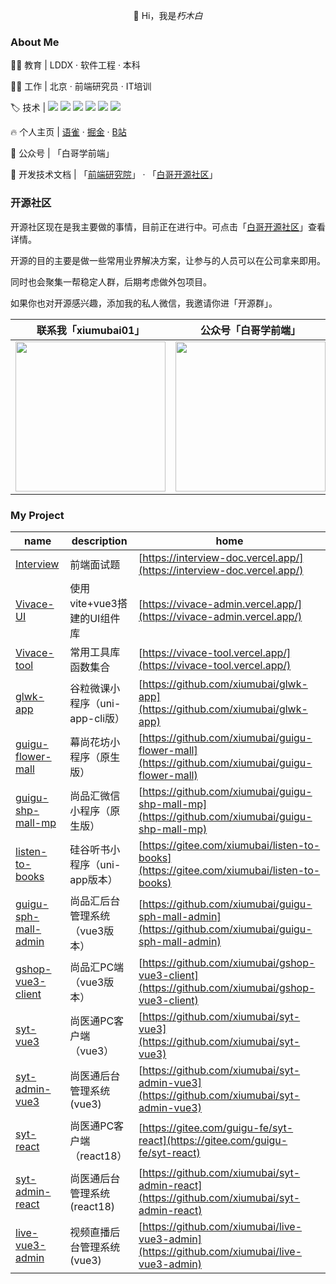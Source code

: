 <p align="center">👋 Hi，我是<i>朽木白</i></p>


### About Me

👨‍🎓 教育 |  LDDX · 软件工程 · 本科

👨‍💻 工作 |  北京 · 前端研究员 · IT培训

<p>
  🏷️ 技术 |  
  <img src="https://img.shields.io/badge/JavaScript-blue.svg?style=plasticr" /> 
  <img src="https://img.shields.io/badge/TypeScript-blue.svg?style=plasticr" /> 
  <img src="https://img.shields.io/badge/React-blue.svg?style=plasticr" /> 
  <img src="https://img.shields.io/badge/Vue-blue.svg?style=plasticr" /> 
  <img src="https://img.shields.io/badge/Node-blue.svg?style=plasticr" /> 
  <img src="https://img.shields.io/badge/Nest-blue.svg?style=plasticr" /> 
</p> 

<p>
  🔥 个人主页 | 
  <a href="https://www.yuque.com/xiumubai" target="_black">语雀</a>
  ·
  <a href="https://juejin.cn/user/430664288573789/posts" target="_black">掘金</a>
  ·
  <a href="https://space.bilibili.com/511605498?spm_id_from=333.337.search-card.all.click" target="_black">B站</a>
</p>

💫 公众号 | 「白哥学前端」

<p>
  📖 开发技术文档 | 
  「<a href="https://www.yuque.com/xiumubai/fe">前端研究院</a>」
  ·
  「<a href="https://www.yuque.com/xiumubai/open">白哥开源社区</a>」
</p>

### 开源社区
开源社区现在是我主要做的事情，目前正在进行中。可点击「<a href="https://www.yuque.com/xiumubai/open">白哥开源社区</a>」查看详情。

开源的目的主要是做一些常用业界解决方案，让参与的人员可以在公司拿来即用。

同时也会聚集一帮稳定人群，后期考虑做外包项目。 

如果你也对开源感兴趣，添加我的私人微信，我邀请你进「开源群」。


| 联系我「xiumubai01」  | 公众号「白哥学前端」  |
| --- | --- |
| <img src="https://files.mdnice.com/user/15628/9c4b3d01-88a7-4866-877b-35f89eeaa552.jpg" width="240px"  height="240px"/> | <img src="https://files.mdnice.com/user/15628/acdb13f6-8613-4451-b80e-c1f5df98f2ea.png" width="240px"  height="240px"/>


### My Project

| name  | description  | home  | 
| --- | --- | --- |
| [Interview](https://github.com/xiumubai/interview-doc) | 前端面试题 | [https://interview-doc.vercel.app/](https://interview-doc.vercel.app/)  |
| [Vivace-UI](https://github.com/xiumubai/vivace-ui) | 使用vite+vue3搭建的UI组件库 | [https://vivace-admin.vercel.app/](https://vivace-admin.vercel.app/)  |  <img src="https://img.shields.io/github/stars/xiumubai/vivace-ui"/>   |
| [Vivace-tool](https://github.com/xiumubai/vivace-tool) | 常用工具库函数集合 | [https://vivace-tool.vercel.app/](https://vivace-tool.vercel.app/)  | 
| [glwk-app](https://github.com/xiumubai/glwk-app) | 谷粒微课小程序（uni-app-cli版） | [https://github.com/xiumubai/glwk-app](https://github.com/xiumubai/glwk-app)  |  
| [guigu-flower-mall](https://github.com/xiumubai/guigu-flower-mall) | 幕尚花坊小程序（原生版） | [https://github.com/xiumubai/guigu-flower-mall](https://github.com/xiumubai/guigu-flower-mall)  |  
| [guigu-shp-mall-mp](https://github.com/xiumubai/guigu-shp-mall-mp) | 尚品汇微信小程序（原生版） | [https://github.com/xiumubai/guigu-shp-mall-mp](https://github.com/xiumubai/guigu-shp-mall-mp) 
| [listen-to-books](https://gitee.com/xiumubai/listen-to-books) | 硅谷听书小程序（uni-app版本） | [https://gitee.com/xiumubai/listen-to-books](https://gitee.com/xiumubai/listen-to-books) 
| [guigu-sph-mall-admin](https://github.com/xiumubai/guigu-sph-mall-admin) | 尚品汇后台管理系统（vue3版本） | [https://github.com/xiumubai/guigu-sph-mall-admin](https://github.com/xiumubai/guigu-sph-mall-admin) 
| [gshop-vue3-client](https://github.com/xiumubai/gshop-vue3-client) | 尚品汇PC端（vue3版本） | [https://github.com/xiumubai/gshop-vue3-client](https://github.com/xiumubai/gshop-vue3-client)
| [syt-vue3](https://github.com/xiumubai/syt-vue3) | 尚医通PC客户端（vue3） | [https://github.com/xiumubai/syt-vue3](https://github.com/xiumubai/syt-vue3)
| [syt-admin-vue3](https://github.com/xiumubai/syt-admin-vue3) | 尚医通后台管理系统(vue3) | [https://github.com/xiumubai/syt-admin-vue3](https://github.com/xiumubai/syt-admin-vue3) 
| [syt-react](https://gitee.com/guigu-fe/syt-react) | 尚医通PC客户端（react18） | [https://gitee.com/guigu-fe/syt-react](https://gitee.com/guigu-fe/syt-react)
| [syt-admin-react](https://github.com/xiumubai/syt-admin-react) | 尚医通后台管理系统(react18) | [https://github.com/xiumubai/syt-admin-react](https://github.com/xiumubai/syt-admin-react)
| [live-vue3-admin](https://github.com/xiumubai/live-vue3-admin) | 视频直播后台管理系统(vue3) | [https://github.com/xiumubai/live-vue3-admin](https://github.com/xiumubai/live-vue3-admin)




<!--[![xiumubai github stats](https://github-readme-stats.vercel.app/api?username=xiumubai&show_icons=true)](https://github.com/anuraghazra/github-readme-stats)-->

<!-- <img src="https://github-readme-stats.vercel.app/api/top-langs/?username=xiumubai&theme=radical"> -->





